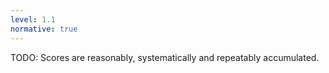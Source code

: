 ```yaml
---
level: 1.1
normative: true
---
```


TODO: Scores are reasonably, systematically and repeatably accumulated.
